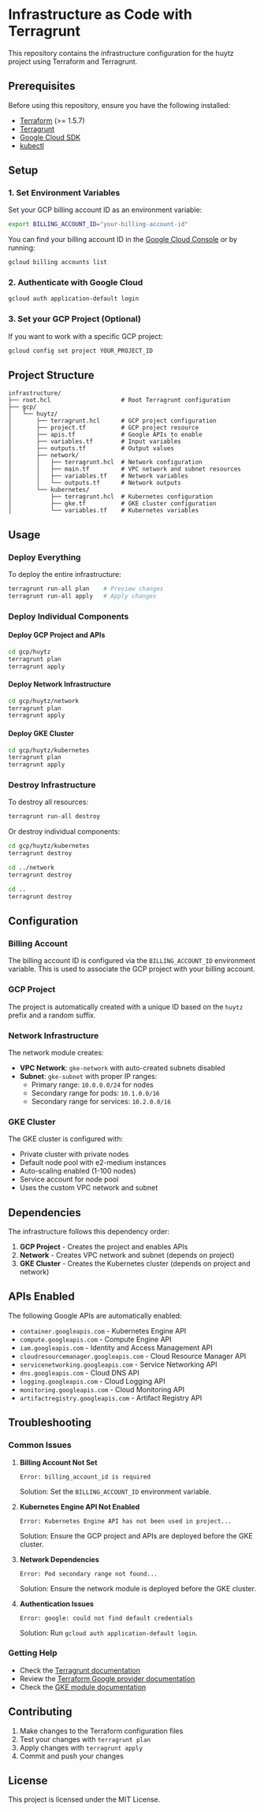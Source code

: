 # Infrastructure as Code with Terragrunt

This repository contains the infrastructure configuration for the huytz project using Terraform and Terragrunt.

## Prerequisites

Before using this repository, ensure you have the following installed:

- [Terraform](https://www.terraform.io/downloads.html) (>= 1.5.7)
- [Terragrunt](https://terragrunt.gruntwork.io/docs/getting-started/install/)
- [Google Cloud SDK](https://cloud.google.com/sdk/docs/install)
- [kubectl](https://kubernetes.io/docs/tasks/tools/install-kubectl/)

## Setup

### 1. Set Environment Variables

Set your GCP billing account ID as an environment variable:

```bash
export BILLING_ACCOUNT_ID="your-billing-account-id"
```

You can find your billing account ID in the [Google Cloud Console](https://console.cloud.google.com/billing) or by running:

```bash
gcloud billing accounts list
```

### 2. Authenticate with Google Cloud

```bash
gcloud auth application-default login
```

### 3. Set your GCP Project (Optional)

If you want to work with a specific GCP project:

```bash
gcloud config set project YOUR_PROJECT_ID
```

## Project Structure

```
infrastructure/
├── root.hcl                    # Root Terragrunt configuration
├── gcp/
│   └── huytz/
│       ├── terragrunt.hcl      # GCP project configuration
│       ├── project.tf          # GCP project resource
│       ├── apis.tf             # Google APIs to enable
│       ├── variables.tf        # Input variables
│       ├── outputs.tf          # Output values
│       ├── network/
│       │   ├── terragrunt.hcl  # Network configuration
│       │   ├── main.tf         # VPC network and subnet resources
│       │   ├── variables.tf    # Network variables
│       │   └── outputs.tf      # Network outputs
│       └── kubernetes/
│           ├── terragrunt.hcl  # Kubernetes configuration
│           ├── gke.tf          # GKE cluster configuration
│           └── variables.tf    # Kubernetes variables
```

## Usage

### Deploy Everything

To deploy the entire infrastructure:

```bash
terragrunt run-all plan    # Preview changes
terragrunt run-all apply   # Apply changes
```

### Deploy Individual Components

#### Deploy GCP Project and APIs

```bash
cd gcp/huytz
terragrunt plan
terragrunt apply
```

#### Deploy Network Infrastructure

```bash
cd gcp/huytz/network
terragrunt plan
terragrunt apply
```

#### Deploy GKE Cluster

```bash
cd gcp/huytz/kubernetes
terragrunt plan
terragrunt apply
```

### Destroy Infrastructure

To destroy all resources:

```bash
terragrunt run-all destroy
```

Or destroy individual components:

```bash
cd gcp/huytz/kubernetes
terragrunt destroy

cd ../network
terragrunt destroy

cd ..
terragrunt destroy
```

## Configuration

### Billing Account

The billing account ID is configured via the `BILLING_ACCOUNT_ID` environment variable. This is used to associate the GCP project with your billing account.

### GCP Project

The project is automatically created with a unique ID based on the `huytz` prefix and a random suffix.

### Network Infrastructure

The network module creates:
- **VPC Network**: `gke-network` with auto-created subnets disabled
- **Subnet**: `gke-subnet` with proper IP ranges:
  - Primary range: `10.0.0.0/24` for nodes
  - Secondary range for pods: `10.1.0.0/16`
  - Secondary range for services: `10.2.0.0/16`

### GKE Cluster

The GKE cluster is configured with:
- Private cluster with private nodes
- Default node pool with e2-medium instances
- Auto-scaling enabled (1-100 nodes)
- Service account for node pool
- Uses the custom VPC network and subnet

## Dependencies

The infrastructure follows this dependency order:
1. **GCP Project** - Creates the project and enables APIs
2. **Network** - Creates VPC network and subnet (depends on project)
3. **GKE Cluster** - Creates the Kubernetes cluster (depends on project and network)

## APIs Enabled

The following Google APIs are automatically enabled:

- `container.googleapis.com` - Kubernetes Engine API
- `compute.googleapis.com` - Compute Engine API
- `iam.googleapis.com` - Identity and Access Management API
- `cloudresourcemanager.googleapis.com` - Cloud Resource Manager API
- `servicenetworking.googleapis.com` - Service Networking API
- `dns.googleapis.com` - Cloud DNS API
- `logging.googleapis.com` - Cloud Logging API
- `monitoring.googleapis.com` - Cloud Monitoring API
- `artifactregistry.googleapis.com` - Artifact Registry API

## Troubleshooting

### Common Issues

1. **Billing Account Not Set**
   ```
   Error: billing_account_id is required
   ```
   Solution: Set the `BILLING_ACCOUNT_ID` environment variable.

2. **Kubernetes Engine API Not Enabled**
   ```
   Error: Kubernetes Engine API has not been used in project...
   ```
   Solution: Ensure the GCP project and APIs are deployed before the GKE cluster.

3. **Network Dependencies**
   ```
   Error: Pod secondary range not found...
   ```
   Solution: Ensure the network module is deployed before the GKE cluster.

4. **Authentication Issues**
   ```
   Error: google: could not find default credentials
   ```
   Solution: Run `gcloud auth application-default login`.

### Getting Help

- Check the [Terragrunt documentation](https://terragrunt.gruntwork.io/docs/)
- Review the [Terraform Google provider documentation](https://registry.terraform.io/providers/hashicorp/google/latest/docs)
- Check the [GKE module documentation](https://github.com/terraform-google-modules/terraform-google-kubernetes-engine)

## Contributing

1. Make changes to the Terraform configuration files
2. Test your changes with `terragrunt plan`
3. Apply changes with `terragrunt apply`
4. Commit and push your changes

## License

This project is licensed under the MIT License.
